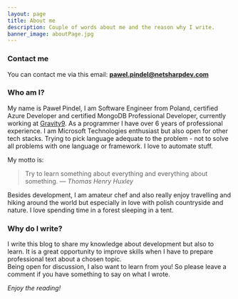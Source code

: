 ```yaml
---
layout: page
title: About me
description: Couple of words about me and the reason why I write.
banner_image: aboutPage.jpg
---
```


### Contact me

You can contact me via this email: <a href="mailto:pawel.pindel@netsharpdev.com">**pawel.pindel@netsharpdev.com**</a>

### Who am I?

My name is Paweł Pindel, I am Software Engineer from Poland, certified Azure Developer and certified MongoDB Professional Developer, currently working at [Gravity9](https://gravity9.co/). As a programmer I have over 6 years of professional experience. I am Microsoft Technologies enthusiast but also open for other tech stacks. Trying to pick language adequate to the problem - not to solve all problems with one language or framework. I love to automate stuff.

My motto is:
>Try to learn something about everything and everything about something. <cite>― Thomas Henry Huxley</cite>

Besides development, I am amateur chef and also really enjoy travelling and hiking around the world but especially in love with polish countryside and nature. I love spending time in a forest sleeping in a tent.

### Why do I write?

I write this blog to share my knowledge about development but also to learn. It is a great opportunity to improve skills when I have to prepare professional text about a chosen topic. <br>Being open for discussion, I also want to learn from you! So please leave a comment if you have something to say on what I wrote.

*Enjoy the reading!*
